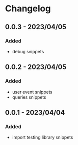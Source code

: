 # Changelog

<!-- http://keepachangelog.com/en/1.0.0/
Added       for new features.
Changed     for changes in existing functionality.
Deprecated  for once-stable features removed in upcoming releases.
Removed     for deprecated features removed in this release.
Fixed       for any bug fixes.
Security    to invite users to upgrade in case of vulnerabilities.
-->

## 0.0.3 - 2023/04/05

### Added

- debug snippets

## 0.0.2 - 2023/04/05

### Added

- user event snippets
- queries snippets

## 0.0.1 - 2023/04/04

### Added

- import testing library snippets
